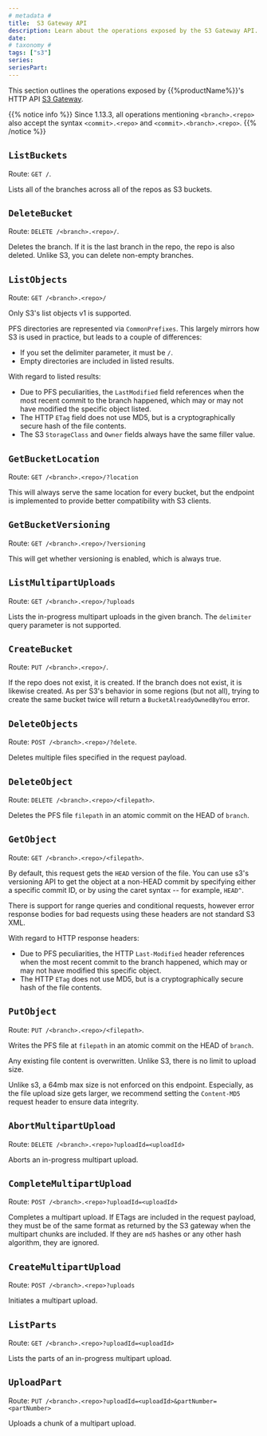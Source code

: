 ```yaml
---
# metadata # 
title:  S3 Gateway API 
description: Learn about the operations exposed by the S3 Gateway API.
date: 
# taxonomy #
tags: ["s3"]
series:
seriesPart:
---
```


This section outlines the operations exposed by {{%productName%}}'s HTTP API [S3 Gateway](../../deploy-manage/manage/s3gateway/). 

{{% notice info %}}
Since 1.13.3, all operations mentioning `<branch>.<repo>` also accept the syntax `<commit>.<repo>` and `<commit>.<branch>.<repo>`.
{{% /notice %}}

## `ListBuckets`

Route: `GET /`.

Lists all of the branches across all of the repos as S3 buckets.

## `DeleteBucket`

Route: `DELETE /<branch>.<repo>/`.

Deletes the branch. If it is the last branch in the repo, the repo is also
deleted. Unlike S3, you can delete non-empty branches.

## `ListObjects`

Route: `GET /<branch>.<repo>/`

Only S3's list objects v1 is supported.

PFS directories are represented via `CommonPrefixes`. This largely mirrors how
S3 is used in practice, but leads to a couple of differences:

* If you set the delimiter parameter, it must be `/`.
* Empty directories are included in listed results.

With regard to listed results:

* Due to PFS peculiarities, the `LastModified` field references when the most
recent commit to the branch happened, which may or may not have modified the
specific object listed.
* The HTTP `ETag` field does not use MD5, but is a cryptographically secure
hash of the file contents.
* The S3 `StorageClass` and `Owner` fields always have the same filler value.

## `GetBucketLocation`

Route: `GET /<branch>.<repo>/?location`

This will always serve the same location for every bucket, but the endpoint
is implemented to provide better compatibility with S3 clients.

## `GetBucketVersioning`

Route: `GET /<branch>.<repo>/?versioning`

This will get whether versioning is enabled, which is always true.

## `ListMultipartUploads`

Route: `GET /<branch>.<repo>/?uploads`

Lists the in-progress multipart uploads in the given branch. The `delimiter` query parameter is not supported.

## `CreateBucket`

Route: `PUT /<branch>.<repo>/`.

If the repo does not exist, it is created. If the branch does not exist, it
is likewise created. As per S3's behavior in some regions (but not all),
trying to create the same bucket twice will return a `BucketAlreadyOwnedByYou`
error.

## `DeleteObjects`

Route: `POST /<branch>.<repo>/?delete`.

Deletes multiple files specified in the request payload.

## `DeleteObject`

Route: `DELETE /<branch>.<repo>/<filepath>`.

Deletes the PFS file `filepath` in an atomic commit on the HEAD of `branch`.

## `GetObject`

Route: `GET /<branch>.<repo>/<filepath>`.

By default, this request gets the `HEAD` version of the file. You can use s3's
versioning API to get the object at a non-HEAD commit by specifying either a
specific commit ID, or by using the caret syntax -- for example, `HEAD^`.

There is support for range queries and conditional requests, however error
response bodies for bad requests using these headers are not standard S3 XML.

With regard to HTTP response headers:

* Due to PFS peculiarities, the HTTP `Last-Modified` header references when
the most recent commit to the branch happened, which may or may not have
modified this specific object.
* The HTTP `ETag` does not use MD5, but is a cryptographically secure hash of
the file contents.

## `PutObject`

Route: `PUT /<branch>.<repo>/<filepath>`.

Writes the PFS file at `filepath` in an atomic commit on the HEAD of `branch`.

Any existing file content is overwritten. Unlike S3, there is no limit to
upload size.

Unlike s3, a 64mb max size is not enforced on this endpoint. Especially,
as the file upload size gets larger, we recommend setting the `Content-MD5`
request header to ensure data integrity.

## `AbortMultipartUpload`

Route: `DELETE /<branch>.<repo>?uploadId=<uploadId>`

Aborts an in-progress multipart upload.

## `CompleteMultipartUpload`

Route: `POST /<branch>.<repo>?uploadId=<uploadId>`

Completes a multipart upload. If ETags are included in the request
payload, they must be of the same format as returned by the S3
gateway when the multipart chunks are included. If they are `md5`
hashes or any other hash algorithm, they are ignored.

## `CreateMultipartUpload`

Route: `POST /<branch>.<repo>?uploads`

Initiates a multipart upload.

## `ListParts`

Route: `GET /<branch>.<repo>?uploadId=<uploadId>`

Lists the parts of an in-progress multipart upload.

## `UploadPart`

Route: `PUT /<branch>.<repo>?uploadId=<uploadId>&partNumber=<partNumber>`

Uploads a chunk of a multipart upload.
